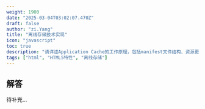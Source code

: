 ```yaml
---
weight: 1900
date: "2025-03-04T03:02:07.470Z"
draft: false
author: "zi.Yang"
title: "离线存储技术实现"
icon: "javascript"
toc: true
description: "请详述Application Cache的工作原理，包括manifest文件结构、资源更新流程和浏览器缓存策略，并说明Service Worker相比传统离线存储的技术优势。"
tags: ["html", "HTML5特性", "离线存储"]
---
```


## 解答

待补充...
